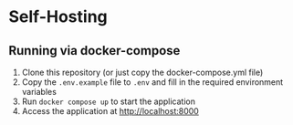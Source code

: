 # Self-Hosting


## Running via docker-compose

1. Clone this repository (or just copy the docker-compose.yml file)
2. Copy the `.env.example` file to `.env` and fill in the required environment variables
3. Run `docker compose up` to start the application
4. Access the application at <http://localhost:8000>
